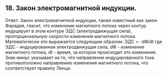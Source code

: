 ## 18. Закон электромагнитной индукции. 
Ответ: Закон электромагнитной индукции, также известный как закон Фарадея, гласит, что изменение магнитного потока через контур индуцирует в этом контуре ЭДС (электродвижущая сила), пропорциональную скорости изменения магнитного потока. Математически это выражается следующим образом:
ЭДС = -dФ/dt
где ЭДС - индуцированная электродвижущая сила, dФ - изменение магнитного потока, dt - время, за которое происходит это изменение. Знак минус указывает на то, что направление индуцированного тока противоположно направлению изменения магнитного потока, что соответствует правилу Ленца.
